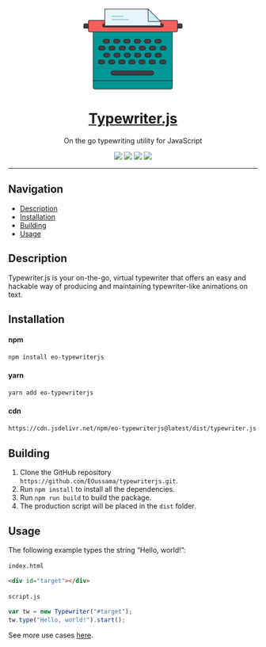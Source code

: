<p align="center">
    <a href="http://eoussama.github.io/typewriterjs">
      <img src="assets/typewriter.svg" alt="Logo" width="200px">
      <h1 align="center">Typewriter.js</h1>
    </a>
    <p align="center">On the go typewriting utility for JavaScript</p>
    <p align="center">
        <img src="https://img.shields.io/github/release/EOussama/typewriterjs.svg">
        <img src="https://img.shields.io/github/downloads/EOussama/typewriterjs/latest/total.svg">
        <img src="https://img.shields.io/github/languages/code-size/EOussama/typewriterjs.svg">
        <img src="https://img.shields.io/github/license/EOussama/typewriterjs.svg">
    </p>
</p>

<hr>

## Navigation

- [Description](#description)
- [Installation](#installation)
- [Building](#building)
- [Usage](#usage)

## Description

Typewriter.js is your on-the-go, virtual typewriter that offers an easy and hackable way of producing and maintaining typewriter-like animations on text.

## Installation

#### npm

```bash
npm install eo-typewriterjs
```

#### yarn

```bash
yarn add eo-typewriterjs
```

#### cdn

```bash
https://cdn.jsdelivr.net/npm/eo-typewriterjs@latest/dist/typewriter.js
```

## Building

1. Clone the GitHub repository `https://github.com/EOussama/typewriterjs.git`.
2. Run `npm install` to install all the dependencies.
3. Run `npm run build` to build the package.
4. The production script will be placed in the `dist` folder.

## Usage

The following example types the string “Hello, world!”:

`index.html`

```html
<div id="target"></div>
```

`script.js`

```js
var tw = new Typewriter("#target");
tw.type("Hello, world!").start();
```

See more use cases [here](./docs/).

